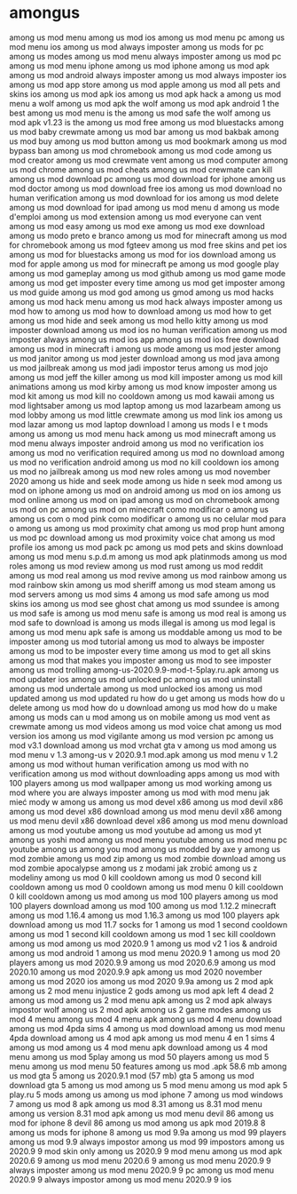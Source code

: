# amongus
among us mod menu among us mod ios among us mod menu pc among us mod menu ios among us mod always imposter among us mods for pc among us modes among us mod menu always imposter among us mod pc among us mod menu iphone among us mod iphone among us mod apk among us mod android always imposter among us mod always imposter ios among us mod app store among us mod apple among us mod all pets and skins ios among us mod apk ios among us mod apk hack a among us mod menu a wolf among us mod apk the wolf among us mod apk android 1 the best among us mod menu is the among us mod safe the wolf among us mod apk v1.23 is the among us mod free among us mod bluestacks among us mod baby crewmate among us mod bar among us mod bakbak among us mod buy among us mod button among us mod bookmark among us mod bypass ban among us mod chromebook among us mod code among us mod creator among us mod crewmate vent among us mod computer among us mod chrome among us mod cheats among us mod crewmate can kill among us mod download pc among us mod download for iphone among us mod doctor among us mod download free ios among us mod download no human verification among us mod download for ios among us mod delete among us mod download for ipad among us mod menu d among us mode d'emploi among us mod extension among us mod everyone can vent among us mod easy among us mod exe among us mod exe download among us modo preto e branco among us mod for minecraft among us mod for chromebook among us mod fgteev among us mod free skins and pet ios among us mod for bluestacks among us mod for ios download among us mod for apple among us mod for minecraft pe among us mod google play among us mod gameplay among us mod github among us mod game mode among us mod get imposter every time among us mod get imposter among us mod guide among us mod god among us gmod among us mod hacks among us mod hack menu among us mod hack always imposter among us mod how to among us mod how to download among us mod how to get among us mod hide and seek among us mod hello kitty among us mod imposter download among us mod ios no human verification among us mod imposter always among us mod ios app among us mod ios free download among us mod in minecraft i among us mode among us mod jester among us mod janitor among us mod jester download among us mod java among us mod jailbreak among us mod jadi impostor terus among us mod jojo among us mod jeff the killer among us mod kill imposter among us mod kill animations among us mod kirby among us mod know imposter among us mod kit among us mod kill no cooldown among us mod kawaii among us mod lightsaber among us mod laptop among us mod lazarbeam among us mod lobby among us mod little crewmate among us mod link ios among us mod lazar among us mod laptop download l among us mods l e t mods among us among us mod menu hack among us mod minecraft among us mod menu always imposter android among us mod no verification ios among us mod no verification required among us mod no download among us mod no verification android among us mod no kill cooldown ios among us mod no jailbreak among us mod new roles among us mod november 2020 among us hide and seek mode among us hide n seek mod among us mod on iphone among us mod on android among us mod on ios among us mod online among us mod on ipad among us mod on chromebook among us mod on pc among us mod on minecraft como modificar o among us among us com o mod pink como modificar o among us no celular mod para o among us among us mod proximity chat among us mod prop hunt among us mod pc download among us mod proximity voice chat among us mod profile ios among us mod pack pc among us mod pets and skins download among us mod menu s.p.d.m among us mod apk platinmods among us mod roles among us mod review among us mod rust among us mod reddit among us mod real among us mod revive among us mod rainbow among us mod rainbow skin among us mod sheriff among us mod steam among us mod servers among us mod sims 4 among us mod safe among us mod skins ios among us mod see ghost chat among us mod ssundee is among us mod safe is among us mod menu safe is among us mod real is among us mod safe to download is among us mods illegal is among us mod legal is among us mod menu apk safe is among us moddable among us mod to be imposter among us mod tutorial among us mod to always be imposter among us mod to be imposter every time among us mod to get all skins among us mod that makes you imposter among us mod to see imposter among us mod trolling among-us-2020.9.9-mod-t-5play.ru.apk among us mod updater ios among us mod unlocked pc among us mod uninstall among us mod undertale among us mod unlocked ios among us mod updated among us mod updated ru how do u get among us mods how do u delete among us mod how do u download among us mod how do u make among us mods can u mod among us on mobile among us mod vent as crewmate among us mod videos among us mod voice chat among us mod version ios among us mod vigilante among us mod version pc among us mod v3.1 download among us mod vrchat gta v among us mod among us mod menu v 1.3 among-us v 2020.9.1 mod.apk among us mod menu v 1.2 among us mod without human verification among us mod with no verification among us mod without downloading apps among us mod with 100 players among us mod wallpaper among us mod working among us mod where you are always imposter among us mod with mod menu jak mieć mody w among us among us mod devel x86 among us mod devil x86 among us mod devel x86 download among us mod menu devil x86 among us mod menu devil x86 download devel x86 among us mod menu download among us mod youtube among us mod youtube ad among us mod yt among us yoshi mod among us mod menu youtube among us mod menu pc youtube among us among you mod among us modded by axe y among us mod zombie among us mod zip among us mod zombie download among us mod zombie apocalypse among us z modami jak zrobić among us z modeliny among us mod 0 kill cooldown among us mod 0 second kill cooldown among us mod 0 cooldown among us mod menu 0 kill cooldown 0 kill cooldown among us mod among us mod 100 players among us mod 100 players download among us mod 100 among us mod 1.12.2 minecraft among us mod 1.16.4 among us mod 1.16.3 among us mod 100 players apk download among us mod 11.7 socks for 1 among us mod 1 second cooldown among us mod 1 second kill cooldown among us mod 1 sec kill cooldown among us mod among us mod 2020.9 1 among us mod v2 1 ios &amp; android among us mod android 1 among us mod menu 2020.9 1 among us mod 20 players among us mod 2020.9.9 among us mod 2020.6.9 among us mod 2020.10 among us mod 2020.9.9 apk among us mod 2020 november among us mod 2020 ios among us mod 2020 9.9a among us 2 mod apk among us 2 mod menu injustice 2 gods among us mod apk left 4 dead 2 among us mod among us 2 mod menu apk among us 2 mod apk always impostor wolf among us 2 mod apk among us 2 game modes among us mod 4 menu among us mod 4 menu apk among us mod 4 menu download among us mod 4pda sims 4 among us mod download among us mod menu 4pda download among us 4 mod apk among us mod menu 4 en 1 sims 4 among us mod among us 4 mod menu apk download among us 4 mod menu among us mod 5play among us mod 50 players among us mod 5 menu among us mod menu 50 features among us mod .apk 58.6 mb among us mod gta 5 among us 2020.9.1 mod (57 mb) gta 5 among us mod download gta 5 among us mod among us 5 mod menu among us mod apk 5 play.ru 5 mods among us among us mod iphone 7 among us mod windows 7 among us mod 8 apk among us mod 8.31 among us 8.31 mod menu among us version 8.31 mod apk among us mod menu devil 86 among us mod for iphone 8 devil 86 among us mod among us apk mod 2019.8 8 among us mods for iphone 8 among us mod 9.9a among us mod 99 players among us mod 9.9 always impostor among us mod 99 impostors among us 2020.9 9 mod skin only among us 2020.9 9 mod menu among us mod apk 2020.6 9 among us mod menu 2020.6 9 among us mod menu 2020.9 9 always imposter among us mod menu 2020.9 9 pc among us mod menu 2020.9 9 always impostor among us mod menu 2020.9 9 ios
